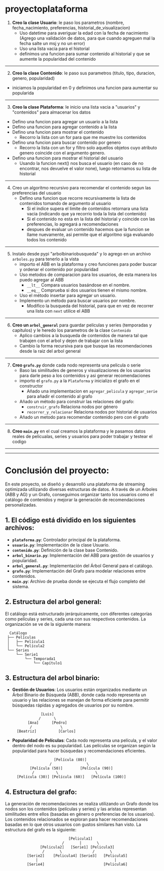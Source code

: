 # proyectoplataforma

1) **Creo la clase Usuario**: le paso los parametros (nombre, fecha_nacimiento, preferencias, historial_de_visualizacion)
   - Uso datetime para averiguar la edad con la fecha de nacimiento (Agrego una validación de datos, para que cuando agreguen mal la fecha salte un msj y no un error)
   - Uso una lista vacia para el historial
   - definimos una funcion para sumar contenido al historial y que se aumente la popularidad del contenido
---
     
2) **Creo la clase Contenido**: le paso sus parametros (titulo, tipo, duracion, genero, popularidad)
  - iniciamos la popularidad en 0 y definimos una funcion para aumentar su popularida
---
    
3) **Creo la clase Plataforma**: le inicio una lista vacia a "usuarios" y "contenidos" para almacenar los datos
  - Defino una funcion para agregar un usuario a la lista
  - Defino una funcion para agregar contenido a la lista
  - Defino una funcion para mostrar el contenido
    - Recorro la lista con un for para que me muestre los contenidos
  - Defino una funcion para buscar contenido por genero
    - Recorro la lista con un for y filtro solo aquellos objetos cuyo atributo genero coincide con el argumento genero.
  - Defino una funcion para mostrar el historial del usuario
    - Usando la funcion next() nos busca el usuario (en caso de no encontrar, nos devuelve el valor none), luego retornamos su lista de historial
---
   
4) Creo un algoritmo recursivo para recomendar el contenido segun las preferencias del usuario
   - Defino una funcion que recorre recursivamente la lista de contenidos tomando de argumento al usuario
     - Si el indice supera el limite de contenidos retornara una lista vacia (indicando que ya recorrio toda la lista del contenido)
     - Si el contenido no esta en la lista del historial y coincide con las preferencias, lo agregará a recomendaciones
     - despues de evaluar un contenido hacemos que la funcion se llame nuevamente, asi permite que el algoritmo siga evaluando todos los contenido
---

5) Instalo desde pypi "arbolbinariobusqueda" y lo agrego en un archivo `arboles.py` para tenerlo a la vista
   - importo el ABB en la plataforma y creo funciones para poder buscar y ordenar el contenido por popularidad
   - Uso metodos de comparacion para los usuarios, de esta manera los puedo agregar al ABB
     - `__lt__` Compara usuarios basándose en el nombre.
     - `__eq__` Comprueba si dos usuarios tienen el mismo nombre.
   - Uso el método insertar para agregar un usuario.
   - Implemento un método para buscar usuarios por nombre.
      - Modifico la busqueda del historial, para que en vez de recorrer una lista con `next` utilice el ABB 
---

6) **Creo un `arbol_general`** para guardar peliculas y series (temporadas y capitulos) y le heredo los parametros de la clase `Contenido`
   - Aplico cambios a la busqueda de contenidos de manera tal que trabajen con el arbol y dejen de trabajar con la lista
   - Cambio la forma recursiva para que busque las recomendaciones desde la raiz del arbol general
---

7) **Creo `grafo.py`** donde cada nodo representa una pelicula o serie
   - Baso las similitudes de generos y visualizaciones de los usuarios para darle peso a los contenidos y asi generar recomendaciones
   - importo el `grafo.py` a la `Plataforma` y inicializo el grafo en el constructor
     - Añado una implementacion en `agregar_pelicula` y `agregar_serie` para añadir el contenido al grafo
   - Añado un método para construir las relaciones del grafo:
     - `construir_grafo` Relaciona nodos por género
     - `recorrer_y_relacionar` Relaciona nodos por historial de usuarios
   - Añado un metodo para recomendar contenido pero con el grafo 
  ---
8) **Creo `main.py`** en el cual creamos la plataforma y le pasamos datos reales de pelicualas, series y usuarios para poder trabajar y testear el codigo

  ---
  ___ 
  # Conclusión del proyecto:

En este proyecto, se diseñó y desarrolló una plataforma de streaming optimizada utilizando diversas estructuras de datos. A través de un Árboles (ABB y AG) y un Grafo, conseguimos organizar tanto los usuarios como el catálogo de contenidos y mejorar la generación de recomendaciones personalizadas.

## 1. El código está dividido en los siguientes archivos:

- **`plataforma.py`**: Controlador principal de la plataforma.
- **`usuario.py`**: Implementación de la clase Usuario.
- **`contenido.py`**: Definición de la clase base Contenido.
- **`arbol_binario.py`**: Implementación del ABB para gestión de usuarios y popularidad.
- **`arbol_general.py`**: Implementación del Árbol General para el catálogo.
- **`grafo.py`**: Implementación del Grafo para modelar relaciones entre contenidos.
- **`main.py`**: Archivo de prueba donde se ejecuta el flujo completo del sistema.

## 2. Estructura del arbol general:
El catálogo está estructurado jerárquicamente, con diferentes categorías como películas y series, cada una con sus respectivos contenidos. La organización se ve de la siguiente manera:
              
      Catálogo
     ├── Películas
     │   ├── Película1
     │   └── Película2
     └── Series
         └── Serie1
             └── Temporada1
                 └── Capítulo1

## 3. Estructura del arbol binario:
   - **Gestión de Usuarios**:
      Los usuarios están organizados mediante un Árbol Binario de Búsqueda (ABB), donde cada nodo representa un usuario y las relaciones se manejan de forma eficiente para permitir búsquedas rápidas y agregados de usuarios por su nombre.

                      [Luis]
                     /      \
                [Ana]      [Pedro]
                 /             \
           [Beatriz]          [Carlos]

     
   - **Popularidad de Películas**:
      Cada nodo representa una película, y el valor dentro del nodo es su popularidad. Las películas se organizan según la popularidad para hacer búsquedas y recomendaciones eficientes.

                            [Película (80)]
                          /                \
                 [Película (50)]        [Película (90)]
                  /          \                 \
           [Película (30)] [Película (60)]   [Película (100)]


## 4. Estructura del grafo:      
   La generación de recomendaciones se realiza utilizando un Grafo donde los nodos son los contenidos (películas y series) y las aristas representan similitudes entre ellos (basadas en género o preferencias de los usuarios). Los contenidos relacionados se exploran para hacer recomendaciones basadas en lo que otros usuarios con gustos similares han visto. La estructura del grafo es la siguiente:

                                 [Pelicula1]
                              /       |       \
                    [Pelicula2]   [Serie1] [Pelicula3]
                     /       \              /       \
              [Serie2]    [Pelicula4] [Serie3]   [Pelicula5]
                  |                                   |
              [Serie4]                           [Pelicula6]






